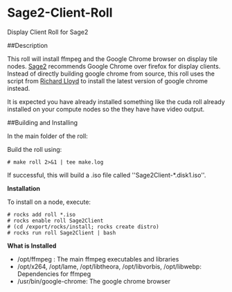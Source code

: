 # Sage2-Client-Roll
Display Client Roll for Sage2 

##Description  

This roll will install ffmpeg and the Google Chrome browser on display tile nodes. [Sage2](http://sage2.sagecommons.org/) recommends Google Chrome over firefox for display clients. Instead of directly building google chrome from source, this roll uses the script from [Richard Lloyd](http://chrome.richardlloyd.org.uk/) to install the latest version of google chrome instead. 

It is expected you have already installed something like the cuda roll already installed on your compute nodes so the they have have video output.

##Building and Installing

In the main folder of the roll:

Build the roll using: 
		
	# make roll 2>&1 | tee make.log 
  	
If successful, this will build a .iso file called ''Sage2Client-*.disk1.iso''. 

**Installation**
	
To install on a node, execute: 
	
	# rocks add roll *.iso
	# rocks enable roll Sage2Client
	# (cd /export/rocks/install; rocks create distro)
	# rocks run roll Sage2Client | bash
	
**What is Installed** 

* /opt/ffmpeg : The main ffmpeg executables and libraries
* /opt/x264, /opt/lame, /opt/libtheora, /opt/libvorbis, /opt/libwebp: Dependencies for ffmpeg
* /usr/bin/google-chrome: The google chrome browser 


